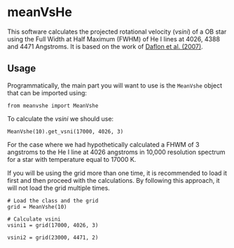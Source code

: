 meanVsHe
=========

This software calculates the projected rotational velocity (*vsini*) of a OB
star using the Full Width at Half Maximum (FWHM) of He I lines at 4026, 4388
and 4471 Angstroms. It is based on the work of [Daflon et al. (2007)][1].

[1]: http://dx.doi.org/10.1086/521707


## Usage

Programmatically, the main part you will want to use is the `MeanVshe` object
that can be imported using:

```
from meanvshe import MeanVshe
```

To calculate the *vsini* we should use:

```
MeanVshe(10).get_vsni(17000, 4026, 3)
```

For the case where we had hypothetically calculated a FHWM of 3 angstroms to
the He I line at 4026 angstroms in 10,000 resolution spectrum for a star with
temperature equal to 17000 K.

If you will be using the grid more than one time, it is recommended to load it
first and then proceed with the calculations. By following this approach, it
will not load the grid multiple times.

```
# Load the class and the grid
grid = MeanVshe(10)

# Calculate vsini
vsini1 = grid(17000, 4026, 3)

vsini2 = grid(23000, 4471, 2)
```
